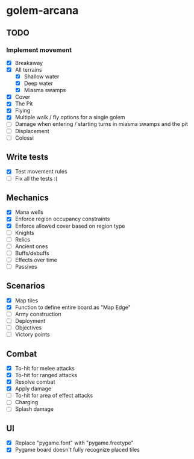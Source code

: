 # golem-arcana
## TODO
### Implement movement
- [x] Breakaway
- [x] All terrains
    - [x] Shallow water
    - [x] Deep water
    - [x] Miasma swamps
- [x] Cover
- [x] The Pit
- [x] Flying
- [x] Multiple walk / fly options for a single golem
- [ ] Damage when entering / starting turns in miasma swamps and the pit
- [ ] Displacement
- [ ] Colossi

## Write tests
- [x] Test movement rules
- [ ] Fix all the tests :(

## Mechanics
- [x] Mana wells
- [X] Enforce region occupancy constraints
- [X] Enforce allowed cover based on region type
- [ ] Knights
- [ ] Relics
- [ ] Ancient ones
- [ ] Buffs/debuffs
- [ ] Effects over time
- [ ] Passives

## Scenarios
- [X] Map tiles
- [X] Function to define entire board as "Map Edge"
- [ ] Army construction
- [ ] Deployment
- [ ] Objectives
- [ ] Victory points

## Combat
- [X] To-hit for melee attacks
- [X] To-hit for ranged attacks
- [X] Resolve combat
- [X] Apply damage
- [ ] To-hit for area of effect attacks
- [ ] Charging
- [ ] Splash damage

## UI
- [X] Replace "pygame.font" with "pygame.freetype"
- [X] Pygame board doesn't fully recognize placed tiles